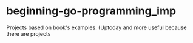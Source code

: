 # beginning-go-programming_imp
Projects based on book's examples. (Uptoday and more useful because there are projects
